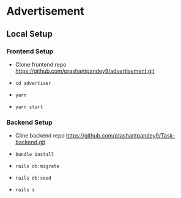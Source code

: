 # Advertisement

## Local Setup

### Frontend Setup
- Clone frontend repo
https://github.com/prashantpandey9/advertisement.git

- ```cd advertiser```
- ```yarn```
- ```yarn start```

### Backend Setup
- Cline backend repo
https://github.com/prashantpandey9/Task-backend.git

- ```bundle install```
- ```rails db:migrate```
- ```rails db:seed```
- ```rails s```
